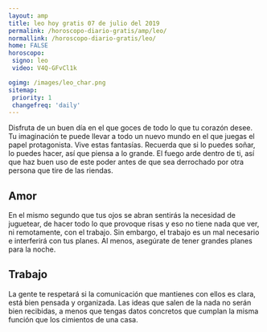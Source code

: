 ```yaml
---
layout: amp
title: leo hoy gratis 07 de julio del 2019 
permalink: /horoscopo-diario-gratis/amp/leo/
normallink: /horoscopo-diario-gratis/leo/
home: FALSE
horoscopo:
 signo: leo
 video: V4Q-GFvCl1k

ogimg: /images/leo_char.png
sitemap:
 priority: 1
 changefreq: 'daily'
---
```



Disfruta de un buen día en el que goces de todo lo que tu corazón desee. Tu imaginación te puede llevar a todo un nuevo mundo en el que juegas el papel protagonista. Vive estas fantasías. Recuerda que si lo puedes soñar, lo puedes hacer, así que piensa a lo grande. El fuego arde dentro de ti, así que haz buen uso de este poder antes de que sea derrochado por otra persona que tire de las riendas.

## Amor

En el mismo segundo que tus ojos se abran sentirás la necesidad de juguetear, de hacer todo lo que provoque risas y eso no tiene nada que ver, ni remotamente, con el trabajo. Sin embargo, el trabajo es un mal necesario e interferirá con tus planes. Al menos, asegúrate de tener grandes planes para la noche.

## Trabajo

La gente te respetará si la comunicación que mantienes con ellos es clara, está bien pensada y organizada. Las ideas que salen de la nada no serán bien recibidas, a menos que tengas datos concretos que cumplan la misma función que los cimientos de una casa.